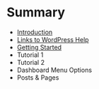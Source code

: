 # Summary

* [Introduction](README.md)
* [Links to WordPress Help](links-to-wordpress-help.md)
* [Getting Started](logging-in.md)
* Tutorial 1
* Tutorial 2
* Dashboard Menu Options
* Posts & Pages

